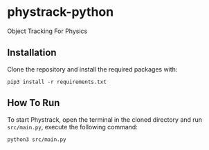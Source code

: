 # phystrack-python
Object Tracking For Physics

## Installation
Clone the repository and install the required packages with:
```
pip3 install -r requirements.txt
```
## How To Run
To start Phystrack, open the terminal in the cloned directory and run `src/main.py`, execute the following command:

```
python3 src/main.py
```
